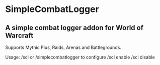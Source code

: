 # SimpleCombatLogger
## A simple combat logger addon for World of Warcraft

Supports Mythic Plus, Raids, Arenas and Battlegrounds.

Usage:
/scl or /simplecombatlogger to configure
/scl enable
/scl disable